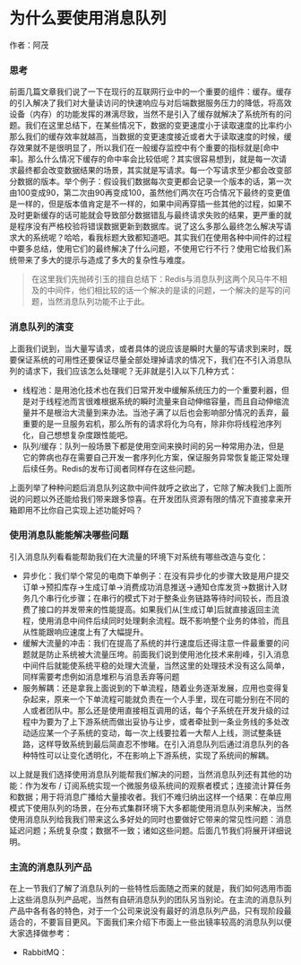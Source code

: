 # 为什么要使用消息队列
作者：阿茂

### 思考
前面几篇文章我们说了一下在现行的互联网行业中的一个重要的组件：缓存。缓存的引入解决了我们对大量读访问的快速响应与对后端数据服务压力的降低，将高效设备（内存）的功能发挥的淋漓尽致，当然不是引入了缓存就解决了系统所有的问题。我们在这里总结下，在某些情况下，数据的变更速度小于读取速度的比率约小那么我们的缓存效率就越高，当数据的变更速度接近或者大于读取速度的时候，缓存效果就不是很明显了，所以我们在一般缓存监控中有个重要的指标就是[命中率]。那么什么情况下缓存的命中率会比较低呢？其实很容易想到，就是每一次请求最终都会改变数据结果的场景，其实就是写请求。每一个写请求至少都会改变部分数据的版本。举个例子：假设我们数据每次变更都会记录一个版本的话，第一次由100变成90，第二次由90再变成100，虽然他们两次在巧合情况下最终的变更值是一样的，但是版本值肯定是不一样的，如果中间再穿插一些其他的过程，如果不及时更新缓存的话可能就会导致部分数据错乱与最终请求失败的结果，更严重的就是程序没有严格校验将错误数据更新到数据库。说了这么多那么最终怎么解决写请求大的系统呢？哈哈，看我标题大致都知道吧。其实我们在使用各种中间件的过程中要多总结，使用它们的最终解决了什么问题，不使用它行不行？使用它给我们系统带来了多大的提示与造成了多大的复杂性与难度。
>在这里我们先抛砖引玉的擅自总结下：Redis与消息队列这两个风马牛不相及的中间件，他们相比较的话一个解决的是读的问题，一个解决的是写的问题，当然消息队列功能不止于此。

### 消息队列的演变
上面我们说到，当大量写请求，或者具体的说应该是瞬时大量的写请求到来时，既要保证系统的可用性还要保证尽量全部处理掉请求的情况下，我们在不引入消息队列的请求下，我们应该怎么处理呢？无非就是引入以下几种方式：

- 线程池：是用池化技术也在我们日常开发中缓解系统压力的一个重要利器，但是对于线程池而言很难根据系统的瞬时流量来自动伸缩容量，而且自动伸缩流量并不是根治大流量到来办法。当池子满了以后也会影响部分情况的丢弃，最重要的是一旦服务宕机，那么所有的请求将化为乌有，除非你将线程池序列化，自己想想复杂度跟性能吧。
- 队列/缓存：队列一般场景下都是使用空间来换时间的另一种常用办法，但是它的弊病也存在需要自己开发一套序列化方案，保证服务异常恢复能正常处理后续任务。Redis的发布订阅者同样存在这些问题。

上面列举了种种问题后消息队列这款中间件就呼之欲出了，它除了解决我们上面所说的问题以外还能给我们带来跟多惊喜。在开发团队资源有限的情况下直接拿来开箱即用不比你自己实现上述功能好吗？
### 使用消息队能能解决哪些问题
引入消息队列看看能帮助我们在大流量的环境下对系统有哪些改造与变化：
 - 异步化：我们举个常见的电商下单例子：在没有异步化的步骤大致是用户提交订单->预扣库存->生成订单->消费成功消息推送->通知仓库发货->数据计入财务几个串行化步骤；在串行的模式下对于整条业务链路等待时间较长，而且浪费了接口的并发带来的性能提高。如果我们从[生成订单]后就直接返回主流程，使用消息中间件后续同时处理剩余流程。既不影响整个业务的体验，而且从性能跟响应速度上有了大幅提升。
 - 缓解大流量的冲击：我们在提高了系统的并行速度后还得注意一件最重要的问题就是防止系统被大流量压垮。前面我们说到使用池化技术来削峰，引入消息中间件后就能使系统平稳的处理大流量，当然这里的处理技术没有这么简单，同样需要考虑例如消息堆积与消息丢弃等问题
 - 服务解耦：还是拿我上面说到的下单流程，随着业务逐渐发展，应用也变得复杂起来，原来一个下单流程可能就负责在一个人手里，现在可能分别在不同的人或者团队中。那么还是使用直接相互调用的话，每个子系统在开发升级的过程中为要为了上下游系统而做出妥协与让步，或者牵扯到一条业务线的多处改动适应某一个子系统的变动，每一次上线要拉着一大帮人上线，测试整条链路，这样导致系统到最后简直忍不惨睹。在引入消息队列后通过消息队列的各种特性可以让变化透明化，不在影响上下游系统，实现了系统间的解耦。
 
 以上就是我们选择使用消息队列能帮我们解决的问题，当然消息队列还有其他的功能：作为发布 / 订阅系统实现一个微服务级系统间的观察者模式；连接流计算任务和数据；用于将消息广播给大量接收者。我们不难归纳出这样一个结果：在单应用模式下使用队列的场景，在分布式集群环境下大多都能使用消息队列来解决，当然使用消息队列给我我们带来这么多好处的同时也要做好它带来的常见性问题：消息延迟问题；系统复杂度；数据不一致；诸如这些问题。后面几节我们将展开详细说明。
 
 ### 主流的消息队列产品
 在上一节我们了解了消息队列的一些特性后面随之而来的就是，我们如何选用市面上这些消息队列产品呢，当然有自研消息队列的团队另当别论。在主流的消息队列产品中各有各的特色，对于一个公司来说没有最好的消息队列产品，只有现阶段最适合的，不要盲目更风。下面我们来介绍下市面上一些出镜率较高的消息队列以便大家选择做参考：
 
 - RabbitMQ：

